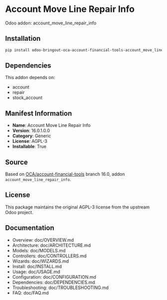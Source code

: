 # Account Move Line Repair Info

Odoo addon: account_move_line_repair_info

## Installation

```bash
pip install odoo-bringout-oca-account-financial-tools-account_move_line_repair_info
```

## Dependencies

This addon depends on:
- account
- repair
- stock_account

## Manifest Information

- **Name**: Account Move Line Repair Info
- **Version**: 16.0.1.0.0
- **Category**: Generic
- **License**: AGPL-3
- **Installable**: True

## Source

Based on [OCA/account-financial-tools](https://github.com/OCA/account-financial-tools) branch 16.0, addon `account_move_line_repair_info`.

## License

This package maintains the original AGPL-3 license from the upstream Odoo project.

## Documentation

- Overview: doc/OVERVIEW.md
- Architecture: doc/ARCHITECTURE.md
- Models: doc/MODELS.md
- Controllers: doc/CONTROLLERS.md
- Wizards: doc/WIZARDS.md
- Install: doc/INSTALL.md
- Usage: doc/USAGE.md
- Configuration: doc/CONFIGURATION.md
- Dependencies: doc/DEPENDENCIES.md
- Troubleshooting: doc/TROUBLESHOOTING.md
- FAQ: doc/FAQ.md
